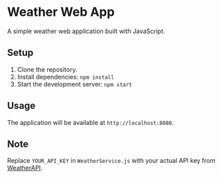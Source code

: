 # Weather Web App

A simple weather web application built with JavaScript.

## Setup

1. Clone the repository.
2. Install dependencies: `npm install`
3. Start the development server: `npm start`

## Usage

The application will be available at `http://localhost:8080`.

## Note

Replace `YOUR_API_KEY` in `WeatherService.js` with your actual API key from [WeatherAPI](https://www.weatherapi.com/).
